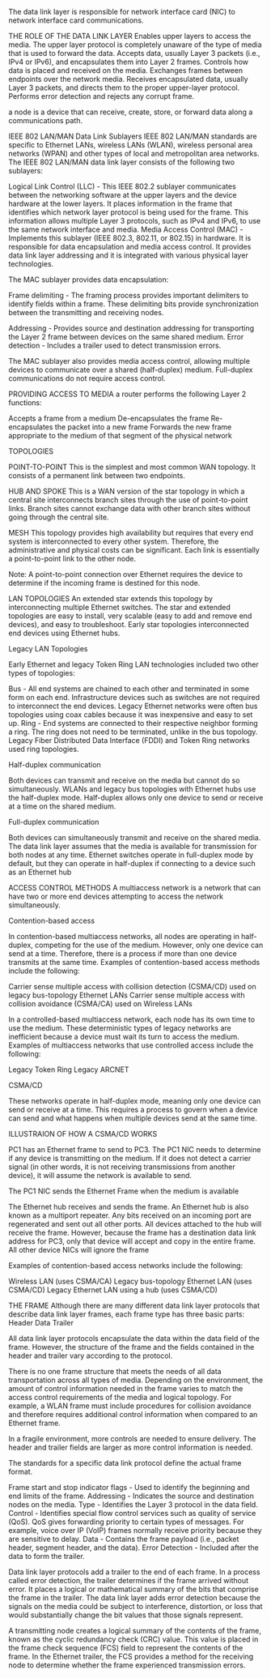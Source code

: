  The data link layer is responsible for network interface card (NIC) to network interface card communications.


THE ROLE OF THE DATA LINK LAYER
 Enables upper layers to access the media. The upper layer protocol is completely unaware of the type of media that is used to forward the data.
Accepts data, usually Layer 3 packets (i.e., IPv4 or IPv6), and encapsulates them into Layer 2 frames.
Controls how data is placed and received on the media.
Exchanges frames between endpoints over the network media.
Receives encapsulated data, usually Layer 3 packets, and directs them to the proper upper-layer protocol.
Performs error detection and rejects any corrupt frame.




a node is a device that can receive, create, store, or forward data along a communications path.

 IEEE 802 LAN/MAN Data Link Sublayers
IEEE 802 LAN/MAN standards are specific to Ethernet LANs, wireless LANs (WLAN), wireless personal area networks (WPAN) and other types of local and metropolitan area networks. The IEEE 802 LAN/MAN data link layer consists of the following two sublayers:

Logical Link Control (LLC) - This IEEE 802.2 sublayer communicates between the networking software at the upper layers and the device hardware at the lower layers. It places information in the frame that identifies which network layer protocol is being used for the frame. This information allows multiple Layer 3 protocols, such as IPv4 and IPv6, to use the same network interface and media.
Media Access Control (MAC) - Implements this sublayer (IEEE 802.3, 802.11, or 802.15) in hardware. It is responsible for data encapsulation and media access control. It provides data link layer addressing and it is integrated with various physical layer technologies.

The MAC sublayer provides data encapsulation:

Frame delimiting - The framing process provides important delimiters to identify fields within a frame. These delimiting bits provide synchronization between the transmitting and receiving nodes.

Addressing - Provides source and destination addressing for transporting the Layer 2 frame between devices on the same shared medium.
Error detection - Includes a trailer used to detect transmission errors.

The MAC sublayer also provides media access control, allowing multiple devices to communicate over a shared (half-duplex) medium. Full-duplex communications do not require access control.


PROVIDING ACCESS TO MEDIA
 a router performs the following Layer 2 functions:

Accepts a frame from a medium
De-encapsulates the frame
Re-encapsulates the packet into a new frame
Forwards the new frame appropriate to the medium of that segment of the physical network

TOPOLOGIES

POINT-TO-POINT
This is the simplest and most common WAN topology. It consists of a permanent link between two endpoints.

HUB AND SPOKE
This is a WAN version of the star topology in which a central site interconnects branch sites through the use of point-to-point links. Branch sites cannot exchange data with other branch sites without going through the central site.

MESH
This topology provides high availability but requires that every end system is interconnected to every other system. Therefore, the administrative and physical costs can be significant. Each link is essentially a point-to-point link to the other node.

Note: A point-to-point connection over Ethernet requires the device to determine if the incoming frame is destined for this node.

LAN TOPOLOGIES
 An extended star extends this topology by interconnecting multiple Ethernet switches. The star and extended topologies are easy to install, very scalable (easy to add and remove end devices), and easy to troubleshoot. Early star topologies interconnected end devices using Ethernet hubs.

 Legacy LAN Topologies

Early Ethernet and legacy Token Ring LAN technologies included two other types of topologies:

Bus - All end systems are chained to each other and terminated in some form on each end. Infrastructure devices such as switches are not required to interconnect the end devices. Legacy Ethernet networks were often bus topologies using coax cables because it was inexpensive and easy to set up.
Ring - End systems are connected to their respective neighbor forming a ring. The ring does not need to be terminated, unlike in the bus topology. Legacy Fiber Distributed Data Interface (FDDI) and Token Ring networks used ring topologies.


Half-duplex communication

Both devices can transmit and receive on the media but cannot do so simultaneously. WLANs and legacy bus topologies with Ethernet hubs use the half-duplex mode. Half-duplex allows only one device to send or receive at a time on the shared medium. 

Full-duplex communication

Both devices can simultaneously transmit and receive on the shared media. The data link layer assumes that the media is available for transmission for both nodes at any time. Ethernet switches operate in full-duplex mode by default, but they can operate in half-duplex if connecting to a device such as an Ethernet hub

ACCESS CONTROL METHODS
A multiaccess network is a network that can have two or more end devices attempting to access the network simultaneously.


Contention-based access

In contention-based multiaccess networks, all nodes are operating in half-duplex, competing for the use of the medium. However, only one device can send at a time. Therefore, there is a process if more than one device transmits at the same time. Examples of contention-based access methods include the following:

Carrier sense multiple access with collision detection (CSMA/CD) used on legacy bus-topology Ethernet LANs
Carrier sense multiple access with collision avoidance (CSMA/CA) used on Wireless LANs

In a controlled-based multiaccess network, each node has its own time to use the medium. These deterministic types of legacy networks are inefficient because a device must wait its turn to access the medium. Examples of multiaccess networks that use controlled access include the following:

Legacy Token Ring
Legacy ARCNET



CSMA/CD

These networks operate in half-duplex mode, meaning only one device can send or receive at a time. This requires a process to govern when a device can send and what happens when multiple devices send at the same time.

ILLUSTRAION OF HOW A CSMA/CD WORKS

PC1 has an Ethernet frame to send to PC3. The PC1 NIC needs to determine if any device is transmitting on the medium. If it does not detect a carrier signal (in other words, it is not receiving transmissions from another device), it will assume the network is available to send.

The PC1 NIC sends the Ethernet Frame when the medium is available

The Ethernet hub receives and sends the frame. An Ethernet hub is also known as a multiport repeater. Any bits received on an incoming port are regenerated and sent out all other ports.
All devices attached to the hub will receive the frame. However, because the frame has a destination data link address for PC3, only that device will accept and copy in the entire frame. All other device NICs will ignore the frame

Examples of contention-based access networks include the following:

Wireless LAN (uses CSMA/CA)
Legacy bus-topology Ethernet LAN (uses CSMA/CD)
Legacy Ethernet LAN using a hub (uses CSMA/CD)

THE FRAME
Although there are many different data link layer protocols that describe data link layer frames, each frame type has three basic parts:
Header
Data
Trailer

All data link layer protocols encapsulate the data within the data field of the frame. However, the structure of the frame and the fields contained in the header and trailer vary according to the protocol.

There is no one frame structure that meets the needs of all data transportation across all types of media. Depending on the environment, the amount of control information needed in the frame varies to match the access control requirements of the media and logical topology. For example, a WLAN frame must include procedures for collision avoidance and therefore requires additional control information when compared to an Ethernet frame.

In a fragile environment, more controls are needed to ensure delivery. The header and trailer fields are larger as more control information is needed.

The standards for a specific data link protocol define the actual frame format.

Frame start and stop indicator flags - Used to identify the beginning and end limits of the frame.
Addressing - Indicates the source and destination nodes on the media.
Type - Identifies the Layer 3 protocol in the data field.
Control - Identifies special flow control services such as quality of service (QoS). QoS gives forwarding priority to certain types of messages. For example, voice over IP (VoIP) frames normally receive priority because they are sensitive to delay.
Data - Contains the frame payload (i.e., packet header, segment header, and the data).
Error Detection - Included after the data to form the trailer.



Data link layer protocols add a trailer to the end of each frame. In a process called error detection, the trailer determines if the frame arrived without error. It places a logical or mathematical summary of the bits that comprise the frame in the trailer. The data link layer adds error detection because the signals on the media could be subject to interference, distortion, or loss that would substantially change the bit values that those signals represent.

A transmitting node creates a logical summary of the contents of the frame, known as the cyclic redundancy check (CRC) value. This value is placed in the frame check sequence (FCS) field to represent the contents of the frame. In the Ethernet trailer, the FCS provides a method for the receiving node to determine whether the frame experienced transmission errors.
